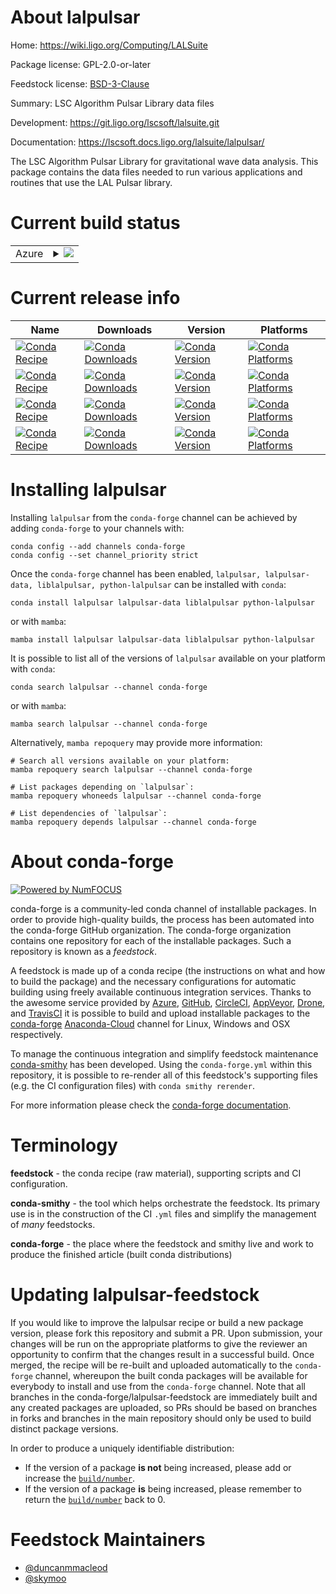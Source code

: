 About lalpulsar
===============

Home: https://wiki.ligo.org/Computing/LALSuite

Package license: GPL-2.0-or-later

Feedstock license: [BSD-3-Clause](https://github.com/conda-forge/lalpulsar-feedstock/blob/main/LICENSE.txt)

Summary: LSC Algorithm Pulsar Library data files

Development: https://git.ligo.org/lscsoft/lalsuite.git

Documentation: https://lscsoft.docs.ligo.org/lalsuite/lalpulsar/

The LSC Algorithm Pulsar Library for gravitational wave data analysis.
This package contains the data files needed to run various applications
and routines that use the LAL Pulsar library.


Current build status
====================


<table>
    
  <tr>
    <td>Azure</td>
    <td>
      <details>
        <summary>
          <a href="https://dev.azure.com/conda-forge/feedstock-builds/_build/latest?definitionId=5926&branchName=main">
            <img src="https://dev.azure.com/conda-forge/feedstock-builds/_apis/build/status/lalpulsar-feedstock?branchName=main">
          </a>
        </summary>
        <table>
          <thead><tr><th>Variant</th><th>Status</th></tr></thead>
          <tbody><tr>
              <td>linux_64</td>
              <td>
                <a href="https://dev.azure.com/conda-forge/feedstock-builds/_build/latest?definitionId=5926&branchName=main">
                  <img src="https://dev.azure.com/conda-forge/feedstock-builds/_apis/build/status/lalpulsar-feedstock?branchName=main&jobName=linux&configuration=linux%20linux_64_" alt="variant">
                </a>
              </td>
            </tr><tr>
              <td>linux_aarch64</td>
              <td>
                <a href="https://dev.azure.com/conda-forge/feedstock-builds/_build/latest?definitionId=5926&branchName=main">
                  <img src="https://dev.azure.com/conda-forge/feedstock-builds/_apis/build/status/lalpulsar-feedstock?branchName=main&jobName=linux&configuration=linux%20linux_aarch64_" alt="variant">
                </a>
              </td>
            </tr><tr>
              <td>linux_ppc64le</td>
              <td>
                <a href="https://dev.azure.com/conda-forge/feedstock-builds/_build/latest?definitionId=5926&branchName=main">
                  <img src="https://dev.azure.com/conda-forge/feedstock-builds/_apis/build/status/lalpulsar-feedstock?branchName=main&jobName=linux&configuration=linux%20linux_ppc64le_" alt="variant">
                </a>
              </td>
            </tr><tr>
              <td>osx_64</td>
              <td>
                <a href="https://dev.azure.com/conda-forge/feedstock-builds/_build/latest?definitionId=5926&branchName=main">
                  <img src="https://dev.azure.com/conda-forge/feedstock-builds/_apis/build/status/lalpulsar-feedstock?branchName=main&jobName=osx&configuration=osx%20osx_64_" alt="variant">
                </a>
              </td>
            </tr><tr>
              <td>osx_arm64</td>
              <td>
                <a href="https://dev.azure.com/conda-forge/feedstock-builds/_build/latest?definitionId=5926&branchName=main">
                  <img src="https://dev.azure.com/conda-forge/feedstock-builds/_apis/build/status/lalpulsar-feedstock?branchName=main&jobName=osx&configuration=osx%20osx_arm64_" alt="variant">
                </a>
              </td>
            </tr>
          </tbody>
        </table>
      </details>
    </td>
  </tr>
</table>

Current release info
====================

| Name | Downloads | Version | Platforms |
| --- | --- | --- | --- |
| [![Conda Recipe](https://img.shields.io/badge/recipe-lalpulsar-green.svg)](https://anaconda.org/conda-forge/lalpulsar) | [![Conda Downloads](https://img.shields.io/conda/dn/conda-forge/lalpulsar.svg)](https://anaconda.org/conda-forge/lalpulsar) | [![Conda Version](https://img.shields.io/conda/vn/conda-forge/lalpulsar.svg)](https://anaconda.org/conda-forge/lalpulsar) | [![Conda Platforms](https://img.shields.io/conda/pn/conda-forge/lalpulsar.svg)](https://anaconda.org/conda-forge/lalpulsar) |
| [![Conda Recipe](https://img.shields.io/badge/recipe-lalpulsar--data-green.svg)](https://anaconda.org/conda-forge/lalpulsar-data) | [![Conda Downloads](https://img.shields.io/conda/dn/conda-forge/lalpulsar-data.svg)](https://anaconda.org/conda-forge/lalpulsar-data) | [![Conda Version](https://img.shields.io/conda/vn/conda-forge/lalpulsar-data.svg)](https://anaconda.org/conda-forge/lalpulsar-data) | [![Conda Platforms](https://img.shields.io/conda/pn/conda-forge/lalpulsar-data.svg)](https://anaconda.org/conda-forge/lalpulsar-data) |
| [![Conda Recipe](https://img.shields.io/badge/recipe-liblalpulsar-green.svg)](https://anaconda.org/conda-forge/liblalpulsar) | [![Conda Downloads](https://img.shields.io/conda/dn/conda-forge/liblalpulsar.svg)](https://anaconda.org/conda-forge/liblalpulsar) | [![Conda Version](https://img.shields.io/conda/vn/conda-forge/liblalpulsar.svg)](https://anaconda.org/conda-forge/liblalpulsar) | [![Conda Platforms](https://img.shields.io/conda/pn/conda-forge/liblalpulsar.svg)](https://anaconda.org/conda-forge/liblalpulsar) |
| [![Conda Recipe](https://img.shields.io/badge/recipe-python--lalpulsar-green.svg)](https://anaconda.org/conda-forge/python-lalpulsar) | [![Conda Downloads](https://img.shields.io/conda/dn/conda-forge/python-lalpulsar.svg)](https://anaconda.org/conda-forge/python-lalpulsar) | [![Conda Version](https://img.shields.io/conda/vn/conda-forge/python-lalpulsar.svg)](https://anaconda.org/conda-forge/python-lalpulsar) | [![Conda Platforms](https://img.shields.io/conda/pn/conda-forge/python-lalpulsar.svg)](https://anaconda.org/conda-forge/python-lalpulsar) |

Installing lalpulsar
====================

Installing `lalpulsar` from the `conda-forge` channel can be achieved by adding `conda-forge` to your channels with:

```
conda config --add channels conda-forge
conda config --set channel_priority strict
```

Once the `conda-forge` channel has been enabled, `lalpulsar, lalpulsar-data, liblalpulsar, python-lalpulsar` can be installed with `conda`:

```
conda install lalpulsar lalpulsar-data liblalpulsar python-lalpulsar
```

or with `mamba`:

```
mamba install lalpulsar lalpulsar-data liblalpulsar python-lalpulsar
```

It is possible to list all of the versions of `lalpulsar` available on your platform with `conda`:

```
conda search lalpulsar --channel conda-forge
```

or with `mamba`:

```
mamba search lalpulsar --channel conda-forge
```

Alternatively, `mamba repoquery` may provide more information:

```
# Search all versions available on your platform:
mamba repoquery search lalpulsar --channel conda-forge

# List packages depending on `lalpulsar`:
mamba repoquery whoneeds lalpulsar --channel conda-forge

# List dependencies of `lalpulsar`:
mamba repoquery depends lalpulsar --channel conda-forge
```


About conda-forge
=================

[![Powered by
NumFOCUS](https://img.shields.io/badge/powered%20by-NumFOCUS-orange.svg?style=flat&colorA=E1523D&colorB=007D8A)](https://numfocus.org)

conda-forge is a community-led conda channel of installable packages.
In order to provide high-quality builds, the process has been automated into the
conda-forge GitHub organization. The conda-forge organization contains one repository
for each of the installable packages. Such a repository is known as a *feedstock*.

A feedstock is made up of a conda recipe (the instructions on what and how to build
the package) and the necessary configurations for automatic building using freely
available continuous integration services. Thanks to the awesome service provided by
[Azure](https://azure.microsoft.com/en-us/services/devops/), [GitHub](https://github.com/),
[CircleCI](https://circleci.com/), [AppVeyor](https://www.appveyor.com/),
[Drone](https://cloud.drone.io/welcome), and [TravisCI](https://travis-ci.com/)
it is possible to build and upload installable packages to the
[conda-forge](https://anaconda.org/conda-forge) [Anaconda-Cloud](https://anaconda.org/)
channel for Linux, Windows and OSX respectively.

To manage the continuous integration and simplify feedstock maintenance
[conda-smithy](https://github.com/conda-forge/conda-smithy) has been developed.
Using the ``conda-forge.yml`` within this repository, it is possible to re-render all of
this feedstock's supporting files (e.g. the CI configuration files) with ``conda smithy rerender``.

For more information please check the [conda-forge documentation](https://conda-forge.org/docs/).

Terminology
===========

**feedstock** - the conda recipe (raw material), supporting scripts and CI configuration.

**conda-smithy** - the tool which helps orchestrate the feedstock.
                   Its primary use is in the construction of the CI ``.yml`` files
                   and simplify the management of *many* feedstocks.

**conda-forge** - the place where the feedstock and smithy live and work to
                  produce the finished article (built conda distributions)


Updating lalpulsar-feedstock
============================

If you would like to improve the lalpulsar recipe or build a new
package version, please fork this repository and submit a PR. Upon submission,
your changes will be run on the appropriate platforms to give the reviewer an
opportunity to confirm that the changes result in a successful build. Once
merged, the recipe will be re-built and uploaded automatically to the
`conda-forge` channel, whereupon the built conda packages will be available for
everybody to install and use from the `conda-forge` channel.
Note that all branches in the conda-forge/lalpulsar-feedstock are
immediately built and any created packages are uploaded, so PRs should be based
on branches in forks and branches in the main repository should only be used to
build distinct package versions.

In order to produce a uniquely identifiable distribution:
 * If the version of a package **is not** being increased, please add or increase
   the [``build/number``](https://docs.conda.io/projects/conda-build/en/latest/resources/define-metadata.html#build-number-and-string).
 * If the version of a package **is** being increased, please remember to return
   the [``build/number``](https://docs.conda.io/projects/conda-build/en/latest/resources/define-metadata.html#build-number-and-string)
   back to 0.

Feedstock Maintainers
=====================

* [@duncanmmacleod](https://github.com/duncanmmacleod/)
* [@skymoo](https://github.com/skymoo/)

